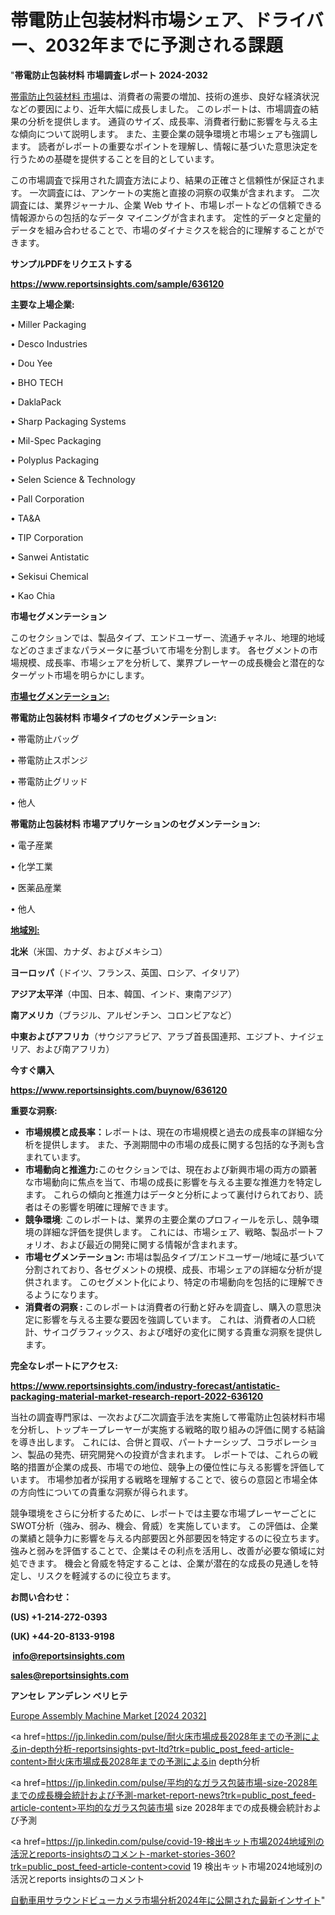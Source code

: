 # 帯電防止包装材料市場シェア、ドライバー、2032年までに予測される課題

"<strong>帯電防止包装材料 市場調査レポート 2024-2032</strong>

<a href=https://www.reportsinsights.com/sample/636120>帯電防止包装材料 市場</a>は、消費者の需要の増加、技術の進歩、良好な経済状況などの要因により、近年大幅に成長しました。 このレポートは、市場調査の結果の分析を提供します。 通貨のサイズ、成長率、消費者行動に影響を与える主な傾向について説明します。 また、主要企業の競争環境と市場シェアも強調します。 読者がレポートの重要なポイントを理解し、情報に基づいた意思決定を行うための基礎を提供することを目的としています。

この市場調査で採用された調査方法により、結果の正確さと信頼性が保証されます。 一次調査には、アンケートの実施と直接の洞察の収集が含まれます。 二次調査には、業界ジャーナル、企業 Web サイト、市場レポートなどの信頼できる情報源からの包括的なデータ マイニングが含まれます。 定性的データと定量的データを組み合わせることで、市場のダイナミクスを総合的に理解することができます。

<strong><b>サンプルPDFをリクエストする</b></strong>

<a href=https://www.reportsinsights.com/sample/636120><strong><u>https://www.reportsinsights.com/sample/636120</u></strong></a>

<strong>主要な上場企業:</strong>

• Miller Packaging

• Desco Industries

• Dou Yee

• BHO TECH

• DaklaPack

• Sharp Packaging Systems

• Mil-Spec Packaging

• Polyplus Packaging

• Selen Science & Technology

• Pall Corporation

• TA&A

• TIP Corporation

• Sanwei Antistatic

• Sekisui Chemical

• Kao Chia

<strong>市場セグメンテーション</strong>

このセクションでは、製品タイプ、エンドユーザー、流通チャネル、地理的地域などのさまざまなパラメータに基づいて市場を分割します。 各セグメントの市場規模、成長率、市場シェアを分析して、業界プレーヤーの成長機会と潜在的なターゲット市場を明らかにします。

<strong><u>市場セグメンテーション</u></strong><strong><u>:</u></strong>

<strong>帯電防止包装材料 市場タイプのセグメンテーション:</strong>

• 帯電防止バッグ

• 帯電防止スポンジ

• 帯電防止グリッド

• 他人

<strong>帯電防止包装材料 市場アプリケーションのセグメンテーション:</strong>

• 電子産業

• 化学工業

• 医薬品産業

• 他人

<strong><u>地域別</u></strong><strong><u>:</u></strong>

<strong>北米</strong>（米国、カナダ、およびメキシコ）

<strong>ヨーロッパ</strong>（ドイツ、フランス、英国、ロシア、イタリア）

<strong>アジア太平洋</strong>（中国、日本、韓国、インド、東南アジア）

<strong>南アメリカ</strong>（ブラジル、アルゼンチン、コロンビアなど）

<strong>中東およびアフリカ</strong>（サウジアラビア、アラブ首長国連邦、エジプト、ナイジェリア、および南アフリカ）

<strong>今すぐ購入</strong>

<a href=https://www.reportsinsights.com/buynow/636120><strong><u>https://www.reportsinsights.com/buynow/636120</u></strong></a>

<strong>重要な洞察:</strong>
<ul>
  <li><strong>市場規模と成長率：</strong>レポートは、現在の市場規模と過去の成長率の詳細な分析を提供します。 また、予測期間中の市場の成長に関する包括的な予測も含まれています。</li>
  <li><strong>市場動向と推進力:</strong>このセクションでは、現在および新興市場の両方の顕著な市場動向に焦点を当て、市場の成長に影響を与える主要な推進力を特定します。 これらの傾向と推進力はデータと分析によって裏付けられており、読者はその影響を明確に理解できます。</li>
  <li><strong>競争環境</strong>: このレポートは、業界の主要企業のプロフィールを示し、競争環境の詳細な評価を提供します。 これには、市場シェア、戦略、製品ポートフォリオ、および最近の開発に関する情報が含まれます。</li>
  <li><strong>市場セグメンテーション: </strong>市場は製品タイプ/エンドユーザー/地域に基づいて分割されており、各セグメントの規模、成長、市場シェアの詳細な分析が提供されます。 このセグメント化により、特定の市場動向を包括的に理解できるようになります。</li>
  <li><strong>消費者の洞察 : </strong>このレポートは消費者の行動と好みを調査し、購入の意思決定に影響を与える主要な要因を強調しています。 これは、消費者の人口統計、サイコグラフィックス、および嗜好の変化に関する貴重な洞察を提供します。</li>
</ul>
<strong>完全なレポートにアクセス:</strong>

<a href=https://www.reportsinsights.com/industry-forecast/antistatic-packaging-material-market-research-report-2022-636120><strong><u><b>https://www.reportsinsights.com/industry-forecast/antistatic-packaging-material-market-research-report-2022-636120</b></u></strong></a>

当社の調査専門家は、一次および二次調査手法を実施して帯電防止包装材料市場を分析し、トップキープレーヤーが実施する戦略的取り組みの評価に関する結論を導き出します。 これには、合併と買収、パートナーシップ、コラボレーション、製品の発売、研究開発への投資が含まれます。 レポートでは、これらの戦略的措置が企業の成長、市場での地位、競争上の優位性に与える影響を評価しています。 市場参加者が採用する戦略を理解することで、彼らの意図と市場全体の方向性についての貴重な洞察が得られます。

競争環境をさらに分析するために、レポートでは主要な市場プレーヤーごとにSWOT分析（強み、弱み、機会、脅威）を実施しています。 この評価は、企業の業績と競争力に影響を与える内部要因と外部要因を特定するのに役立ちます。 強みと弱みを評価することで、企業はその利点を活用し、改善が必要な領域に対処できます。 機会と脅威を特定することは、企業が潜在的な成長の見通しを特定し、リスクを軽減するのに役立ちます。

<strong>お問い合わせ：</strong>

<strong>(US) +1-214-272-0393</strong>

<strong>(UK) +44-20-8133-9198</strong>

<strong> </strong><a href=info@reportsinsights.com><strong><u>info@reportsinsights.com</u></strong></a>

<a href=sales@reportsinsights.com><strong><u>sales@reportsinsights.com</u></strong></a>

<strong>アンセレ アンデレン ベリヒテ</strong>

<a href=https://www.linkedin.com/pulse/europe-assembly-machine-markets-trends-growth-jhgxf/>Europe Assembly Machine Market [2024 2032]</a>

<a href=https://jp.linkedin.com/pulse/耐火床市場成長2028年までの予測によるin-depth分析-reportsinsights-pvt-ltd?trk=public_post_feed-article-content>耐火床市場成長2028年までの予測によるin depth分析</a>

<a href=https://jp.linkedin.com/pulse/平均的なガラス包装市場-size-2028年までの成長機会統計および予測-market-report-news?trk=public_post_feed-article-content>平均的なガラス包装市場 size 2028年までの成長機会統計および予測</a>

<a href=https://jp.linkedin.com/pulse/covid-19-検出キット市場2024地域別の活況とreports-insightsのコメント-market-stories-360?trk=public_post_feed-article-content>covid 19 検出キット市場2024地域別の活況とreports insightsのコメント</a>

<a href=https://www.linkedin.com/pulse/自動車用サラウンドビューカメラ市場分析2024年に公開された最新インサイト-reportsinsights-pvt-ltd-cartf/>自動車用サラウンドビューカメラ市場分析2024年に公開された最新インサイト</a>"
